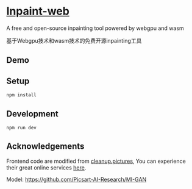 # [Inpaint-web](https://github.com/lxfater/inpaint-web)

A free and open-source inpainting tool powered by webgpu and wasm

基于Webgpu技术和wasm技术的免费开源inpainting工具

## Demo



## Setup

`npm install`

## Development

`npm run dev`


## Acknowledgements
Frontend code are modified from [cleanup.pictures](https://github.com/initml/cleanup.pictures), You can experience their
great online services [here](https://cleanup.pictures/).

Model: https://github.com/Picsart-AI-Research/MI-GAN



